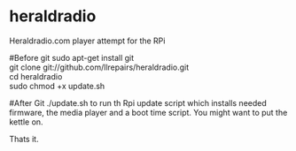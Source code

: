 # heraldradio
Heraldradio.com player attempt for the RPi

#Before git
sudo apt-get install git <br>
git clone git://github.com/llrepairs/heraldradio.git <br>
cd heraldradio <br>
sudo chmod +x update.sh


#After Git
./update.sh to run th Rpi update script which installs needed firmware, the media player and a boot time script.
You might want to put the kettle on.

Thats it.
